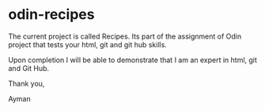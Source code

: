 # odin-recipes

The current project is called Recipes. Its part of the assignment of Odin project that tests your html, git and git hub skills.

Upon completion I will be able to demonstrate that I am an expert in html, git and Git Hub.

Thank you,

Ayman
